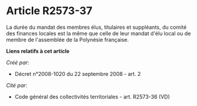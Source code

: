 # Article R2573-37

La durée du mandat des membres élus, titulaires et suppléants, du comité des finances locales est la même que celle de leur
mandat d'élu local ou de membre de l'assemblée de la Polynésie française.

**Liens relatifs à cet article**

_Créé par_:

  - Décret n°2008-1020 du 22 septembre 2008 - art. 2

_Cité par_:

  - Code général des collectivités territoriales - art. R2573-36 (VD)
